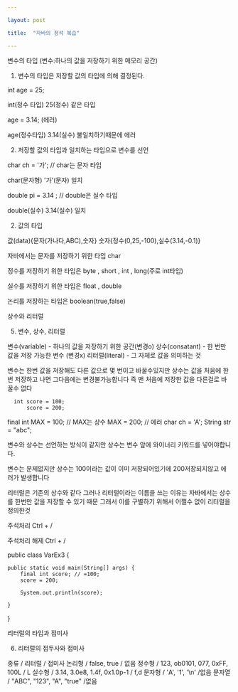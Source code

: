 ```yaml
---

layout: post

title:  "자바의 정석 복습"

---
```



변수의 타입 (변수:하나의 값을 저장하기 위한 메모리 공간)

1. 변수의 타입은 저장할 값의 타입에 의해 결정된다.

int age = 25;

int(정수 타입)   25(정수) 같은 타입 

age = 3.14; (에러)

age(정수타입)  3.14(실수) 불일치하기때문에 에러

2. 저장할 값의 타입과 일치하는 타입으로 변수를 선언 

char  ch = '가';   // char는 문자 타입 

char(문자형) '가'(문자)  일치 

double pi = 3.14 ;   // double은 실수 타입 

double(실수)    3.14(실수) 일치


2. 값의 타입 

값(data){문자(가나다,ABC),숫자}  숫자{정수(0,25,-100),실수(3.14,-0.1)}

자바에서는 문자를 저장하기 위한 타입 char

정수를 저장하기 위한 타입은 byte , short , int , long(주로 int타입)

실수를 저장하기 위한 타입은 float , double

논리를 저장하는 타입은 boolean(true,false)


상수와 리터럴 

5. 변수, 상수, 리터럴

변수(variable) - 하나의 값을 저장하기 위한 공간(변경o)
상수(consatant) - 한 번만 값을 저장 가능한 변수 (변경x)
리터럴(literal)   - 그 자체로 값을 의미하는 것 

변수는 한번 값을 저장해도 다른 값으로 몇 번이고 바꿀수있지만
상수는 값을 처음에 한 번 저장하고 나면 그다음에는 변경불가능합니다
즉 맨 처음에 저장한 값을 다른걸로 바꿀수 없다

      int score = 100;
          score = 200;   
final int MAX  = 100; // MAX는 상수
          MAX  = 200; // 에러 
      char ch = 'A';
      String str = "abc";


변수와 상수는 선언하는 방식이 같지만
상수는 변수 앞에 와이너리 키워드를 넣어야합니다.

변수는 문제없지만 상수는 100이라는 값이 이미 저장되어있기에
200저장되지않고  에러가 발생합니다


리터럴은 기존의 상수와 같다 
그러나 리터럴이라는 이름을 쓰는 이유는
자바에서는 상수를 한번만 값을 저장할 수 있기 때문
그래서 이를 구별하기 위해서 어쩔수 없이 리터럴을 정의한것

주석처리       Ctrl + / 

주석처리 해제 Ctrl + / 



public class VarEx3 {

	public static void main(String[] args) {
		final int score; // =100;
		score = 200;
		
		System.out.println(score);

	}

}


리터럴의 타입과 접미사 

6. 리터럴의 접두사와 접미사

종류 /           리터럴        / 접미사 
논리형 / false, true / 없음
정수형 / 123, ob0101, 077, 0xFF, 100L / L
실수형 / 3.14, 3.0e8, 1.4f, 0x1.0p-1 / f,d
문자형 / 'A', '1', '\n'                  /없음 
문자열 / "ABC", "123", "A", "true"   /없음
